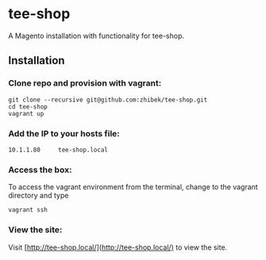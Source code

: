 tee-shop
========

A Magento installation with functionality for tee-shop.

Installation
------------

### Clone repo and provision with vagrant:

    git clone --recursive git@github.com:zhibek/tee-shop.git
    cd tee-shop
    vagrant up


### Add the IP to your hosts file:

    10.1.1.80     tee-shop.local


### Access the box:

To access the vagrant environment from the terminal, change to the vagrant directory and type 

    vagrant ssh


### View the site:

Visit [http://tee-shop.local/](http://tee-shop.local/) to view the site.